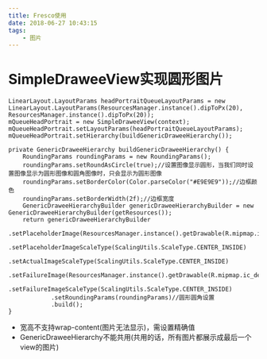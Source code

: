 ```yaml
---
title: Fresco使用
date: 2018-06-27 10:43:15
tags:
	- 图片
---
```


# SimpleDraweeView实现圆形图片  #

	LinearLayout.LayoutParams headPortraitQueueLayoutParams = new LinearLayout.LayoutParams(ResourcesManager.instance().dipToPx(20), ResourcesManager.instance().dipToPx(20));
    mQueueHeadPortrait = new SimpleDraweeView(context);
    mQueueHeadPortrait.setLayoutParams(headPortraitQueueLayoutParams);
    mQueueHeadPortrait.setHierarchy(buildGenericDraweeHierarchy());

	private GenericDraweeHierarchy buildGenericDraweeHierarchy() {
        RoundingParams roundingParams = new RoundingParams();
        roundingParams.setRoundAsCircle(true);//设置图像显示圆形，当我们同时设置图像显示为圆形图像和圆角图像时，只会显示为圆形图像
        roundingParams.setBorderColor(Color.parseColor("#E9E9E9"));//边框颜色
        roundingParams.setBorderWidth(2f);//边框宽度
        GenericDraweeHierarchyBuilder genericDraweeHierarchyBuilder = new GenericDraweeHierarchyBuilder(getResources());
        return genericDraweeHierarchyBuilder
                .setPlaceholderImage(ResourcesManager.instance().getDrawable(R.mipmap.ic_default_avatar_t))
                .setPlaceholderImageScaleType(ScalingUtils.ScaleType.CENTER_INSIDE)
                .setActualImageScaleType(ScalingUtils.ScaleType.CENTER_INSIDE)
                .setFailureImage(ResourcesManager.instance().getDrawable(R.mipmap.ic_default_avatar_t))
                .setFailureImageScaleType(ScalingUtils.ScaleType.CENTER_INSIDE)
                .setRoundingParams(roundingParams)//圆形圆角设置
                .build();
    }

- 宽高不支持wrap-content(图片无法显示)，需设置精确值
- GenericDraweeHierarchy不能共用(共用的话，所有图片都展示成最后一个view的图片)